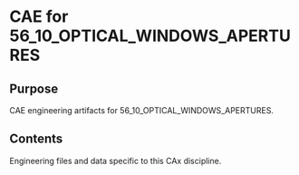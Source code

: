 # CAE for 56_10_OPTICAL_WINDOWS_APERTURES

## Purpose
CAE engineering artifacts for 56_10_OPTICAL_WINDOWS_APERTURES.

## Contents
Engineering files and data specific to this CAx discipline.
